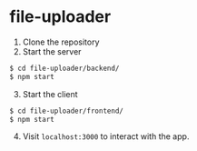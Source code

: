 # file-uploader

1. Clone the repository
2. Start the server
```sh
$ cd file-uploader/backend/
$ npm start
```

3. Start the client
```sh
$ cd file-uploader/frontend/
$ npm start
```

4. Visit `localhost:3000` to interact with the app.

